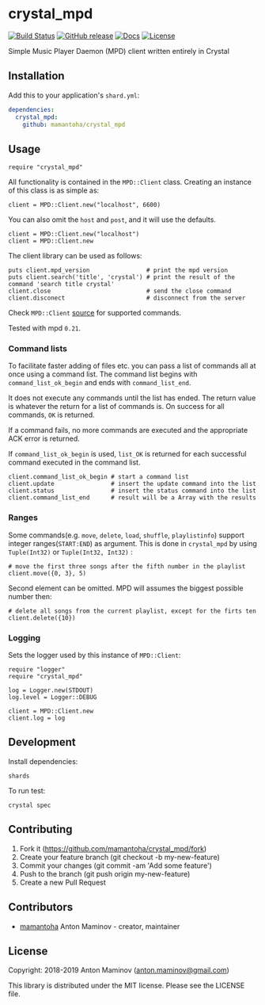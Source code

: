 # crystal_mpd

[![Build Status](
https://travis-ci.org/mamantoha/crystal_mpd.svg?branch=master)](https://travis-ci.org/mamantoha/crystal_mpd)
[![GitHub release](https://img.shields.io/github/release/mamantoha/crystal_mpd.svg)](https://github.com/mamantoha/crystal_mpd/releases)
[![Docs](https://img.shields.io/badge/docs-available-brightgreen.svg)](https://mamantoha.github.io/crystal_mpd/)
[![License](https://img.shields.io/github/license/mamantoha/crystal_mpd.svg)](https://github.com/mamantoha/crystal_mpd/blob/master/LICENSE)

Simple Music Player Daemon (MPD) client written entirely in Crystal

## Installation

Add this to your application's `shard.yml`:

```yaml
dependencies:
  crystal_mpd:
    github: mamantoha/crystal_mpd
```

## Usage

```crystal
require "crystal_mpd"
```

All functionality is contained in the `MPD::Client` class.
Creating an instance of this class is as simple as:

```crystal
client = MPD::Client.new("localhost", 6600)
```

You can also omit the `host` and `post`, and it will use the defaults.

```crystal
client = MPD::Client.new("localhost")
client = MPD::Client.new
```

The client library can be used as follows:

```crystal
puts client.mpd_version                # print the mpd version
puts client.search('title', 'crystal') # print the result of the command 'search title crystal'
client.close                           # send the close command
client.disconect                       # disconnect from the server
```

Check `MPD::Client` [source](https://mamantoha.github.io/crystal_mpd/MPD/Client.html) for supported commands.

Tested with mpd `0.21`.

### Command lists

To facilitate faster adding of files etc. you can pass a list of commands all at once using a command list.
The command list begins with `command_list_ok_begin` and ends with `command_list_end`.

It does not execute any commands until the list has ended.
The return value is whatever the return for a list of commands is. On success for all commands, `OK` is returned.

If a command fails, no more commands are executed and the appropriate ACK error is returned.

If `command_list_ok_begin` is used, `list_OK` is returned for each successful command executed in the command list.

```crystal
client.command_list_ok_begin # start a command list
client.update                # insert the update command into the list
client.status                # insert the status command into the list
client.command_list_end      # result will be a Array with the results
```

### Ranges

Some commands(e.g. `move`, `delete`, `load`, `shuffle`, `playlistinfo`) support integer ranges(`START:END`) as argument. This is done in `crystal_mpd` by using `Tuple(Int32)` or `Tuple(Int32, Int32)`
:

```crystal
# move the first three songs after the fifth number in the playlist
client.move({0, 3}, 5)
```

Second element can be omitted. MPD will assumes the biggest possible number then:

```crystal
# delete all songs from the current playlist, except for the firts ten
client.delete({10})
```

### Logging

Sets the logger used by this instance of `MPD::Client`:

```crystal
require "logger"
require "crystal_mpd"

log = Logger.new(STDOUT)
log.level = Logger::DEBUG

client = MPD::Client.new
client.log = log
```

## Development

Install dependencies:

```console
shards
```

To run test:

```console
crystal spec
```

## Contributing

1. Fork it (<https://github.com/mamantoha/crystal_mpd/fork>)
2. Create your feature branch (git checkout -b my-new-feature)
3. Commit your changes (git commit -am 'Add some feature')
4. Push to the branch (git push origin my-new-feature)
5. Create a new Pull Request

## Contributors

- [mamantoha](<https://github.com/mamantoha>) Anton Maminov - creator, maintainer

## License

Copyright: 2018-2019 Anton Maminov (<anton.maminov@gmail.com>)

This library is distributed under the MIT license. Please see the LICENSE file.
